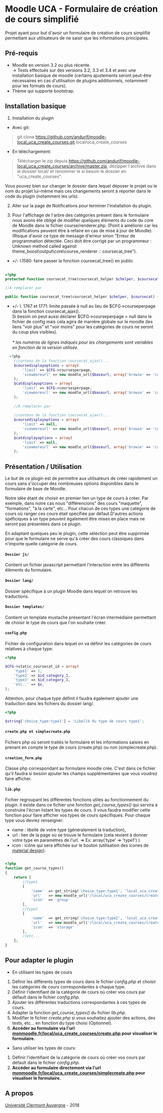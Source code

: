Moodle UCA - Formulaire de création de cours simplifié
==================================
Projet ayant pour but d'avoir un formulaire de création de cours simplifié permettant aux utilisateurs de ne saisir que les informations principales.

Pré-requis
------------
- Moodle en version 3.2 ou plus récente.<br/>
-> Tests effectués sur des versions 3.2, 3.3 et 3.4 et avec une installation basique de moodle (certains ajustements seront peut-être nécessaires en cas d'utilisation de plugins additionnels, notamment pour les formats de cours).
- Thème qui supporte bootstrap.

Installation basique
------------
1. Installation du plugin

- Avec git:
> git clone https://github.com/andurif/moodle-local_uca_create_courses.git local/uca_create_courses

- En téléchargement:
> Télécharger le zip depuis <a href="https://github.com/andurif/moodle-local_uca_create_courses/archive/master.zip">https://github.com/andurif/moodle-local_uca_create_courses/archive/master.zip</a>, dézipper l'archive dans le dossier local/ et renommer le si besoin le dossier en "uca_create_courses".

Vous pouvez bien sur changer le dossier dans lequel déposer le projet ou le nom du projet lui-même mais ces changements seront à reporter dans le code du plugin (notamment les urls).

2. Aller sur la page de Notifications pour terminer l'installation du plugin.

3. Pour l'affichage de l'arbre des catégories présent dans le formulaire nous avons été obligé de modifier quelques éléments du code du core de Moodle dans le fichier course/renderer.php. (Point à améliorer car les modifications peuvent être à refaire en cas de mise à jour de Moodle).<br/>
(Risque d'avoir ce type de message d'erreur sinon "Erreur de programmation détectée. Ceci doit être corrigé par un programmeur : Unknown method called against theme_boost\output\core\course_renderer :: coursecat_tree").
  
 * +/- l.1580: faire passer la fonction coursecat_tree() en public<br/><br/>
  ```php
  <?php
 protected function coursecat_tree(coursecat_helper $chelper, $coursecat) { ... }
 
 //A remplacer par 
 
 public function coursecat_tree(coursecat_helper $chelper, $coursecat) { ... }
  ```
  
* +/- l. 1767 et 1771: limite passée à null au lieu de $CFG->courseperpage dans la fonction coursecat_ajax().<br/>
    Si besoin on peut aussi déclarer $CFG->courseperpage = null dans le fichier de config mais cela agira de manière globale sur le moodle (les liens "voir plus" et "voir moins" pour les catégories de cours ne seront du coup plus visibles).<br/><br/>
    <i>* les numéros de lignes indiqués pour les changements sont variables en fonction de la version utilisée.</i>
    
```php
  <?php
    //contenu de la fonction coursecat_ajax()...
    $coursedisplayoptions = array(
        'limit' => $CFG->coursesperpage,
        'viewmoreurl' => new moodle_url($baseurl, array('browse' => 'courses', 'page' => 1))
    );
    $catdisplayoptions = array(
        'limit' => $CFG->coursesperpage,
        'viewmoreurl' => new moodle_url($baseurl, array('browse' => 'categories', 'page' => 1))
    );
 
    //A remplacer par 
 
    //contenu de la fonction coursecat_ajax()...
    $coursedisplayoptions = array(
        'limit' => null,
        'viewmoreurl' => new moodle_url($baseurl, array('browse' => 'courses', 'page' => 1))
    );
    $catdisplayoptions = array(
        'limit' => null,
        'viewmoreurl' => new moodle_url($baseurl, array('browse' => 'categories', 'page' => 1))
    );
  ```

Présentation / Utilisation
------

Le but de ce plugin est de permettre aux utilisateurs de créer rapidement un cours sans s'occuper des nombreuses options disponibles dans le formulaire de base de Moodle.<br/>

Notre idée étant de choisir en premier lien un type de cours à créer. Par exemple, dans notre cas nous "différencions" des cours "maquette", "formations", "à la carte", etc... Pour chacun de ces types une catégorie de cours où ranger ces cours était spécifiée par défaut.D'autres actions spéficiques à un type peuvent également être mises en place mais ne seront pas présentées dans ce plugin.

En adaptant quelques peu le plugin, cette sélection peut être supprimée pour que le formulaire ne serve qu'à créer des cours classiques dans n'importe quelle catégorie de cours.

#### `Dossier js/`

Contient un fichier javascript permettant l'interaction entre les différents éléments du formulaire.

#### `Dossier lang/`

Dossier spécifique à un plugin Moodle dans lequel on retrouve les traductions.

#### `Dossier templates/`

Contient un template mustache présentant l'écran intermédiaire permettant de choisir le type de cours que l'on souhaite créer.

#### `config.php`

Fichier de configuration dans lequel on va définir les catégories de cours relatives à chaque type:
```php
<?php

$CFG->static_coursecat_id = array(
    'type1' => 1,
    'type2' => $id_category_1,
    'type3' => $id_category_1,
    'etc..' => $x,
);
```
Attention, pour chaque type définit il faudra également ajouter une traduction dans les fichiers du dossier lang/.
```php
<?php

$string['choice_type:type1'] = 'Libellé du type de cours type1';
```

#### `create.php et simplecreate.php` 

Fichiers php où seront traités le formulaire et les informations saisies en prenant en compte le type de cours (create.php) ou non (simplecreate.php).

#### `creation_form.php`

Classe php correspondant au formulaire moodle crée.
C'est dans ce fichier qu'il faudra si besoin ajouter les champs supplémentaires que vous voudrez faire afficher.

#### `lib.php`

Fichier regroupant les différentes fonctions utiles au fonctionnement du plugin.
Il existe dans ce fichier une fonction <i>get_course_types()</i> qui servira à construire l'écran listant les types de cours. 
Il vous faudra modifier cette fonction pour faire afficher vos types de cours spécifiques. Pour chaque type vous devrez renseigner:
 * name : libellé de votre type (généralement la traduction),
 * url : lien de la page où se trouve le formulaire (cela revient à donner votre type en paramètres de l'url. => Ex: array('type' => 'type1') ) 
 * icon : icône qui sera affichée sur le bouton (utilisation des icones de <a href="https://material.io/tools/icons/?style=baseline" target="_blank" >material design</a>).
```php

<?php
function get_course_types()
{
    return [
        //type1
        [
            'name'  => get_string('choice_type:type1', 'local_uca_create_courses'),
            'url'   => new moodle_url('/local/uca_create_courses/create.php', array('type' => 'type1')),
            'icon'  => 'group'
        ],
        //type2
        [
            'name'  => get_string('choice_type:type2', 'local_uca_create_courses'),
            'url'   => new moodle_url('/local/uca_create_courses/create.php', array('type' => 'type2')),
            'icon'  => 'storage'
        ],
        //etc...
    ];
}
```

Pour adapter le plugin
------

* En utilisant les types de cours
1. Définir les différents types de cours dans le fichier <i>config.php</i> et choisir les catégories de cours correspondantes à chaque type.
2. Définir l'identifiant de la catégorie de cours où créer vos cours par défault dans le fichier <i>config.php</i>.
3. Ajouter les différentes traductions correspondantes à ces types de cours.
4. Adapter la fonction <i>get_course_types()</i> du fichier <i>lib.php</i>.
5. Modifier le fichier <i>create.php</i> si vous souhaitez ajouter des actions, des tests, etc... en fonction du type choisi (Optionnel).
6. <strong>Accéder au formulaire via l'url <a href="#">monmoodle.fr/local/uca_create_courses/create.php</a> pour visualiser le formulaire.</strong>


* Sans utiliser les types de cours:
1. Définir l'identifiant de la catégorie de cours où créer vos cours par défault dans le fichier <i>config.php</i>.
2. <strong>Accéder au formulaire directement via l'url <a href="#">monmoodle.fr/local/uca_create_courses/simplecreate.php</a> pour visualiser le formulaire.</strong>

A propos
------
<a href="www.uca.fr">Université Clermont Auvergne</a> - 2018